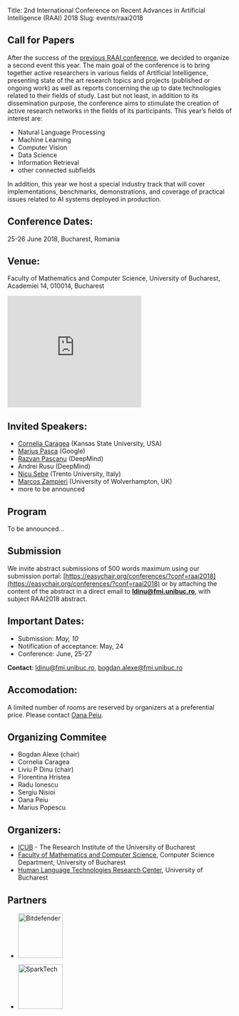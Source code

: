 Title: 2nd International Conference on Recent Advances in Artificial Intelligence (RAAI) 2018
Slug: events/raai2018

## Call for Papers
After the success of the [previous RAAI conference](http://unibuc.ro/~conference/raai2017), we decided to organize a second event this year. The main goal of the conference is to bring together active researchers in various fields of Artificial Intelligence, presenting state of the art research topics and projects (published or ongoing work) as well as reports concerning the up to date technologies related to their fields of study. Last but not least, in addition to its dissemination purpose, the conference aims to stimulate the creation of active research networks in the fields of its participants. This year’s fields of interest are:  

- Natural Language Processing
- Machine Learning
- Computer Vision
- Data Science
- Information Retrieval
- other connected subfields 

In addition, this year we host a special industry track that will cover implementations, benchmarks, demonstrations, and coverage of practical issues related to AI systems deployed in production.


## Conference Dates:
25-26 June 2018, Bucharest, Romania

## Venue:
Faculty of Mathematics and Computer Science, University of Bucharest, Academiei 14, 010014, Bucharest
<iframe src="https://www.google.com/maps/embed?pb=!1m18!1m12!1m3!1d2848.888727451981!2d26.099479051137763!3d44.43544467899961!2m3!1f0!2f0!3f0!3m2!1i1024!2i768!4f13.1!3m3!1m2!1s0x0%3A0x493984726f0235f9!2sFacultatea+de+Matematic%C4%83+%C8%99i+Informatic%C4%83!5e0!3m2!1sro!2suk!4v1491084386385" width="300" height="250" frameborder="0" style="border:0" allowfullscreen></iframe>



## Invited Speakers:
- [Cornelia Caragea](http://people.cs.ksu.edu/~ccaragea/) (Kansas State University, USA)
- [Marius Pasca](https://research.google.com/pubs/author107.html) (Google)
- [Razvan Pascanu](https://sites.google.com/view/razp) (DeepMind)
- Andrei Rusu (DeepMind)
- [Nicu Sebe](http://disi.unitn.it/~sebe/) (Trento University, Italy)
- [Marcos Zampieri](http://pers-www.wlv.ac.uk/~u22984/) (University of Wolverhampton, UK)
- more to be announced

## Program
To be announced...

## Submission
We invite abstract submissions of 500 words maximum using our submission portal: [https://easychair.org/conferences/?conf=raai2018](https://easychair.org/conferences/?conf=raai2018) or by attaching the content of the abstract in a direct email to **ldinu@fmi.unibuc.ro**, with subject RAAI2018 abstract.

## Important Dates:

* Submission: *May, 10*
* Notification of acceptance: May, 24
* Conference:  June, 25-27

**Contact**: ldinu@fmi.unibuc.ro, bogdan.alexe@fmi.unibuc.ro

## Accomodation: 
A limited number of rooms are reserved by organizers at a preferential price. Please contact [Oana Peiu](mailto:oana.peiu@icub.unibuc.ro).

## Organizing Commitee

- Bogdan Alexe (chair)
- Cornelia Caragea
- Liviu P Dinu (chair)
- Florentina Hristea
- Radu Ionescu
- Sergiu Nisioi
- Oana Peiu
- Marius Popescu


## Organizers:
- [ICUB](http://icub.unibuc.ro/) - The Research Institute of the University of Bucharest
- [Faculty of Mathematics and Computer Science](http://fmi.unibuc.ro), Computer Science Department, University of Bucharest
- [Human Language Technologies Research Center](http://nlp.unibuc.ro/), University of Bucharest

## Partners
- <a href="https://www.bitdefender.ro/"> <img src="/images/logo_bitdef.png" alt="Bitdefender" style="width: 100px;"/></a>

- <a href="https://www.sparktechsoft.com/"> <img src="/images/logo_spark.png" alt="SparkTech" style="width: 100px;"/></a>